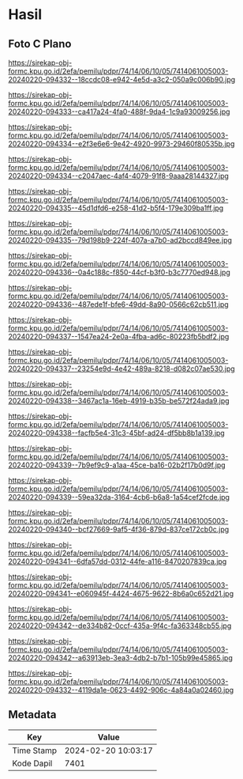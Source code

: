 # Hasil

## Foto C Plano

https://sirekap-obj-formc.kpu.go.id/2efa/pemilu/pdpr/74/14/06/10/05/7414061005003-20240220-094332--18ccdc08-e942-4e5d-a3c2-050a9c006b90.jpg

https://sirekap-obj-formc.kpu.go.id/2efa/pemilu/pdpr/74/14/06/10/05/7414061005003-20240220-094333--ca417a24-4fa0-488f-9da4-1c9a93009256.jpg

https://sirekap-obj-formc.kpu.go.id/2efa/pemilu/pdpr/74/14/06/10/05/7414061005003-20240220-094334--e2f3e6e6-9e42-4920-9973-29460f80535b.jpg

https://sirekap-obj-formc.kpu.go.id/2efa/pemilu/pdpr/74/14/06/10/05/7414061005003-20240220-094334--c2047aec-4af4-4079-91f8-9aaa28144327.jpg

https://sirekap-obj-formc.kpu.go.id/2efa/pemilu/pdpr/74/14/06/10/05/7414061005003-20240220-094335--45d1dfd6-e258-41d2-b5f4-179e309ba1ff.jpg

https://sirekap-obj-formc.kpu.go.id/2efa/pemilu/pdpr/74/14/06/10/05/7414061005003-20240220-094335--79d198b9-224f-407a-a7b0-ad2bccd849ee.jpg

https://sirekap-obj-formc.kpu.go.id/2efa/pemilu/pdpr/74/14/06/10/05/7414061005003-20240220-094336--0a4c188c-f850-44cf-b3f0-b3c7770ed948.jpg

https://sirekap-obj-formc.kpu.go.id/2efa/pemilu/pdpr/74/14/06/10/05/7414061005003-20240220-094336--487ede1f-bfe6-49dd-8a90-0566c62cb511.jpg

https://sirekap-obj-formc.kpu.go.id/2efa/pemilu/pdpr/74/14/06/10/05/7414061005003-20240220-094337--1547ea24-2e0a-4fba-ad6c-80223fb5bdf2.jpg

https://sirekap-obj-formc.kpu.go.id/2efa/pemilu/pdpr/74/14/06/10/05/7414061005003-20240220-094337--23254e9d-4e42-489a-8218-d082c07ae530.jpg

https://sirekap-obj-formc.kpu.go.id/2efa/pemilu/pdpr/74/14/06/10/05/7414061005003-20240220-094338--3467ac1a-16eb-4919-b35b-be572f24ada9.jpg

https://sirekap-obj-formc.kpu.go.id/2efa/pemilu/pdpr/74/14/06/10/05/7414061005003-20240220-094338--facfb5e4-31c3-45bf-ad24-df5bb8b1a139.jpg

https://sirekap-obj-formc.kpu.go.id/2efa/pemilu/pdpr/74/14/06/10/05/7414061005003-20240220-094339--7b9ef9c9-a1aa-45ce-ba16-02b2f17b0d9f.jpg

https://sirekap-obj-formc.kpu.go.id/2efa/pemilu/pdpr/74/14/06/10/05/7414061005003-20240220-094339--59ea32da-3164-4cb6-b6a8-1a54cef2fcde.jpg

https://sirekap-obj-formc.kpu.go.id/2efa/pemilu/pdpr/74/14/06/10/05/7414061005003-20240220-094340--bcf27669-9af5-4f36-879d-837ce172cb0c.jpg

https://sirekap-obj-formc.kpu.go.id/2efa/pemilu/pdpr/74/14/06/10/05/7414061005003-20240220-094341--6dfa57dd-0312-44fe-a116-8470207839ca.jpg

https://sirekap-obj-formc.kpu.go.id/2efa/pemilu/pdpr/74/14/06/10/05/7414061005003-20240220-094341--e060945f-4424-4675-9622-8b6a0c652d21.jpg

https://sirekap-obj-formc.kpu.go.id/2efa/pemilu/pdpr/74/14/06/10/05/7414061005003-20240220-094342--de334b82-0ccf-435a-9f4c-fa363348cb55.jpg

https://sirekap-obj-formc.kpu.go.id/2efa/pemilu/pdpr/74/14/06/10/05/7414061005003-20240220-094342--a63913eb-3ea3-4db2-b7b1-105b99e45865.jpg

https://sirekap-obj-formc.kpu.go.id/2efa/pemilu/pdpr/74/14/06/10/05/7414061005003-20240220-094332--4119da1e-0623-4492-906c-4a84a0a02460.jpg


## Metadata

| Key        | Value               |
| ---------- | ------------------- |
| Time Stamp | 2024-02-20 10:03:17 |
| Kode Dapil | 7401                |



